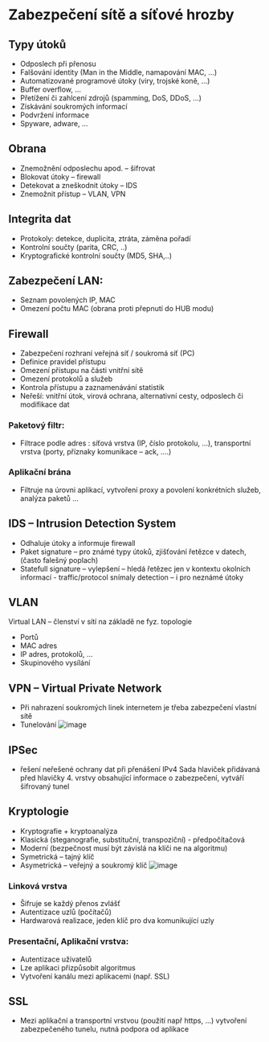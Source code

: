 # Zabezpečení sítě a síťové hrozby
## Typy útoků
- Odposlech při přenosu
- Falšování identity (Man in the Middle, namapování MAC, …)
- Automatizované programové útoky (viry, trojské koně, …)
- Buffer overflow, …
- Přetížení či zahlcení zdrojů (spamming, DoS, DDoS, …)
- Získávání soukromých informací
- Podvržení informace
- Spyware, adware, …

## Obrana
- Znemožnění odposlechu apod. – šifrovat
- Blokovat útoky – firewall
- Detekovat a zneškodnit útoky – IDS
- Znemožnit přístup – VLAN, VPN

## Integrita dat
- Protokoly: detekce, duplicita, ztráta, záměna pořadí
- Kontrolní součty (parita, CRC, ..)
- Kryptografické kontrolní součty (MD5, SHA,..)

## Zabezpečení LAN:
- Seznam povolených IP, MAC
- Omezení počtu MAC (obrana proti přepnutí do HUB modu)

## Firewall  
- Zabezpečení rozhraní veřejná síť / soukromá síť (PC)
- Definice pravidel přístupu
- Omezení přístupu na části vnitřní sítě
- Omezení protokolů a služeb
- Kontrola přístupu a zaznamenávání statistik
- Neřeší: vnitřní útok, virová ochrana, alternativní cesty, odposlech či modifikace dat

### Paketový filtr:
- Filtrace podle adres : síťová vrstva (IP, číslo protokolu, …), transportní vrstva (porty, příznaky komunikace – ack, ….)

### Aplikační brána
- Filtruje na úrovni aplikací, vytvoření proxy a povolení konkrétních služeb, analýza paketů …

## IDS – Intrusion Detection System
- Odhaluje útoky a informuje firewall
- Paket signature – pro známé typy útoků, zjišťování řetězce v datech, (často falešný poplach)
- Statefull signature – vylepšení – hledá řetězec jen v kontextu okolních informací - 	traffic/protocol snímaly detection – i pro neznámé útoky

## VLAN
Virtual LAN – členství v sítí na základě ne fyz. topologie
- Portů
- MAC adres
- IP adres, protokolů, …
- Skupinového vysílání

## VPN – Virtual Private Network
- Při nahrazení soukromých linek internetem je třeba zabezpečení vlastní sítě
- Tunelování
![image](https://user-images.githubusercontent.com/44552607/114372540-f77a3580-9b81-11eb-9ab3-d7c15a0b67e8.png)

## IPSec
- řešení neřešené ochrany dat při přenášení IPv4
Sada hlaviček přidávaná před hlavičky 4. vrstvy obsahující informace o zabezpečení, vytváří šifrovaný tunel

## Kryptologie
- Kryptografie + kryptoanalýza
- Klasická (steganografie, substituční, transpoziční) - předpočítačová
- Moderní (bezpečnost musí být závislá na klíči ne na algoritmu)
- Symetrická – tajný klíč
- Asymetrická – veřejný a soukromý klíč
![image](https://user-images.githubusercontent.com/44552607/114372568-ff39da00-9b81-11eb-8244-946d136c4a85.png)

### Linková vrstva
- Šifruje se každý přenos zvlášť
- Autentizace uzlů (počítačů)
- Hardwarová realizace, jeden klíč pro dva komunikující uzly

### Presentační, Aplikační vrstva:
- Autentizace uživatelů
- Lze aplikaci přizpůsobit algoritmus
- Vytvoření kanálu mezi aplikacemi (např. SSL)

## SSL
- Mezi aplikační a transportní vrstvou (použití např https, …) vytvoření zabezpečeného tunelu, nutná podpora od aplikace
